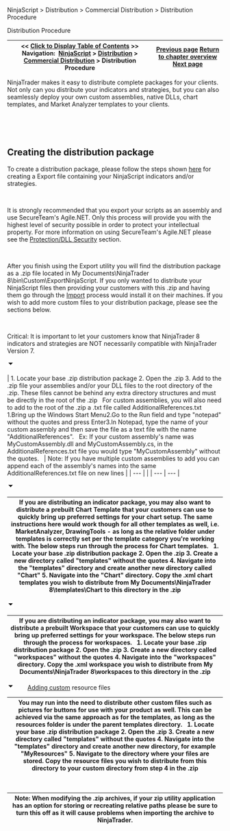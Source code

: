 ﻿


NinjaScript \> Distribution \> Commercial Distribution \> Distribution Procedure






















Distribution Procedure







| \<\< [Click to Display Table of Contents](distribution_procedure.md) \>\> **Navigation:**     [NinjaScript](ninjascript.md) \> [Distribution](distribution.md) \> [Commercial Distribution](commercial_distribution.md) \> Distribution Procedure | [Previous page](best_practices.md) [Return to chapter overview](commercial_distribution.md) [Next page](editor.md) |
| --- | --- |














NinjaTrader makes it easy to distribute complete packages for your clients. Not only can you distribute your indicators and strategies, but you can also seamlessly deploy your own custom assemblies, native DLLs, chart templates, and Market Analyzer templates to your clients.


 


 


## Creating the distribution package


To create a distribution package, please follow the steps shown [here](export.md) for creating a Export file containing your NinjaScript indicators and/or strategies.


 


It is strongly recommended that you export your scripts as an assembly and use SecureTeam's Agile.NET. Only this process will provide you with the highest level of security possible in order to protect your intellectual property. For more information on using SecureTeam's Agile.NET please see the [Protection/DLL Security](export.md) section.


 


After you finish using the Export utility you will find the distribution package as a .zip file located in My Documents\\NinjaTrader 8\\bin\\Custom\\ExportNinjaScript. If you only wanted to distribute your NinjaScript files then providing your customers with this .zip and having them go through the [Import](import.md) process would install it on their machines. If you wish to add more custom files to your distribution package, please see the sections below.


 


Critical: It is important to let your customers know that NinjaTrader 8 indicators and strategies are NOT necessarily compatible with NinjaTrader Version 7\.


![tog_minus](tog_minus.gif)




| 1\. Locate your base .zip distribution package 2\. Open the .zip 3\. Add to the .zip file your assemblies and/or your DLL files to the root directory of the .zip. These files cannot be behind any extra directory structures and must be directly in the root of the .zip   For custom assemblies, you will also need to add to the root of the .zip a .txt file called AdditionalReferences.txt   1\.Bring up the Windows Start Menu2\.Go to the Run field and type "notepad" without the quotes and press Enter3\.In Notepad, type the name of your custom assembly and then save the file as a text file with the name "AdditionalReferences".   Ex: If your custom assembly's name was MyCustomAssembly.dll and MyCustomAssembly.cs, in the AdditionalReferences.txt file you would type "MyCustomAssembly" without the quotes.    | Note: If you have multiple custom assemblies to add you can append each of the assembly's names into the same AdditionalReferences.txt file on new lines | | --- | |
| --- | --- |



![tog_minus](tog_minus.gif)




| If you are distributing an indicator package, you may also want to distribute a prebuilt Chart Template that your customers can use to quickly bring up preferred settings for your chart setup. The same instructions here would work though for all other templates as well, i.e. MarketAnalyzer, DrawingTools \- as long as the relative folder under templates is correctly set per the template category you're working with. The below steps run through the process for Chart templates.   1\. Locate your base .zip distribution package 2\. Open the .zip 3\. Create a new directory called "templates" without the quotes 4\. Navigate into the "templates" directory and create another new directory called "Chart" 5\. Navigate into the "Chart" directory. Copy the .xml chart templates you wish to distribute from My Documents\\NinjaTrader 8\\templates\\Chart to this directory in the .zip |
| --- |



![tog_minus](tog_minus.gif)




| If you are distributing an indicator package, you may also want to distribute a prebuilt Workspace that your customers can use to quickly bring up preferred settings for your workspace. The below steps run through the process for workspaces.   1\. Locate your base .zip distribution package 2\. Open the .zip 3\. Create a new directory called "workspaces" without the quotes 4\. Navigate into the "workspaces" directory. Copy the .xml workspace you wish to distribute from My Documents\\NinjaTrader 8\\workspaces to this directory in the .zip |
| --- |



![tog_minus](tog_minus.gif)        [Adding custom](javascript:HMToggle('toggle','AddingMarketAnalyzerTemplates','AddingMarketAnalyzerTemplates_ICON')) resource files




| You may run into the need to distribute other custom files such as pictures for buttons for use with your product as well. This can be achieved via the same approach as for the templates, as long as the resources folder is under the parent templates directory.   1\. Locate your base .zip distribution package 2\. Open the .zip 3\. Create a new directory called "templates" without the quotes 4\. Navigate into the "templates" directory and create another new directory, for example "MyResources" 5\. Navigate to the directory where your files are stored. Copy the resource files you wish to distribute from this directory to your custom directory from step 4 in the .zip |
| --- |



 




| Note: When modifying the .zip archives, if your zip utility application has an option for storing or recreating relative paths please be sure to turn this off as it will cause problems when importing the archive to NinjaTrader. |
| --- |










